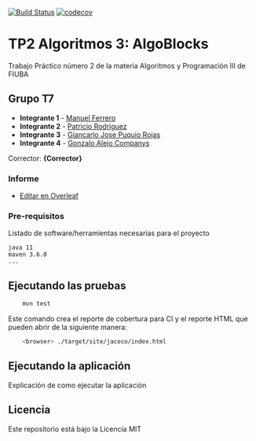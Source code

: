 [![Build Status](https://travis-ci.org/fiuba/algo3_proyecto_base_tp2.svg?branch=master)](https://travis-ci.org/fiuba/algo3_proyecto_base_tp2) [![codecov](https://codecov.io/gh/fiuba/algo3_proyecto_base_tp2/branch/master/graph/badge.svg)](https://codecov.io/gh/fiuba/algo3_proyecto_base_tp2)



# TP2 Algoritmos 3: AlgoBlocks

Trabajo Práctico número 2 de la materia Algoritmos y Programación III de FIUBA

## Grupo T7

* **Integrante 1** - [Manuel Ferrero](https://github.com/ferrero-manuel)
* **Integrante 2** - [Patricio Rodriguez](https://github.com/LHFPSystem)
* **Integrante 3** - [Giancarlo Jose Puquio Rojas](https://github.com/giancarloPuquio)
* **Integrante 4** - [Gonzalo Alejo Companys](https://github.com/gcompanys)

Corrector: **{Corrector}**

### Informe

* [Editar en Overleaf](https://www.overleaf.com/7565878939cyjxckkxhxxc)

### Pre-requisitos

Listado de software/herramientas necesarias para el proyecto

```
java 11
maven 3.6.0
...
```

## Ejecutando las pruebas

```bash
    mvn test
```

Este comando crea el reporte de cobertura para CI y el reporte HTML que pueden abrir de la siguiente manera:

```bash
    <browser> ./target/site/jacoco/index.html
```

## Ejecutando la aplicación

Explicación de como ejecutar la aplicación

## Licencia

Este repositorio está bajo la Licencia MIT